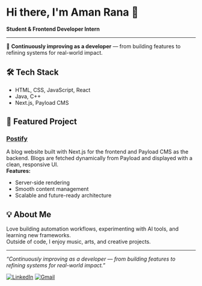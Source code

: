 # Hi there, I'm Aman Rana 👋

**Student & Frontend Developer Intern**

---

🚀 **Continuously improving as a developer** — from building features to refining systems for real-world impact.

## 🛠️ Tech Stack

- HTML, CSS, JavaScript, React
- Java, C++
- Next.js, Payload CMS

## 🌟 Featured Project

### [Postify](https://github.com/Amanrana-01/Postify)
A blog website built with Next.js for the frontend and Payload CMS as the backend. Blogs are fetched dynamically from Payload and displayed with a clean, responsive UI.  
**Features:**  
- Server-side rendering  
- Smooth content management  
- Scalable and future-ready architecture  

## 💡 About Me

Love building automation workflows, experimenting with AI tools, and learning new frameworks.  
Outside of code, I enjoy music, arts, and creative projects.

---

_“Continuously improving as a developer — from building features to refining systems for real-world impact.”_

[![LinkedIn](https://img.shields.io/badge/LinkedIn-aman--rana01-blue?logo=linkedin)](https://www.linkedin.com/in/aman-rana01/)
[![Gmail](https://img.shields.io/badge/Email-ranaji8708@gmail.com-red?logo=gmail)](mailto:ranaji8708@gmail.com)
